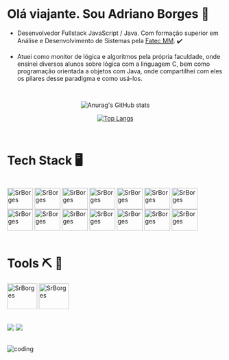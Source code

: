 # Olá viajante. Sou Adriano Borges :space_invader:	


* Desenvolvedor Fullstack JavaScript / Java. Com formação superior em Análise e Desenvolvimento de Sistemas pela [Fatec MM](https://fatecmm.edu.br/index.php). :heavy_check_mark:	

* Atuei como monitor de lógica e algoritmos pela própria faculdade, onde ensinei diversos alunos sobre lógica com a linguagem C, bem como programação orientada a objetos com Java, onde compartilhei com eles os pilares desse paradigma e como usá-los.


<br><div align="center">
  
  ![Anurag's GitHub stats](https://github-readme-stats.vercel.app/api?username=SrBorges&show_icons=true&theme=vision-friendly-dark)
  
  
  [![Top Langs](https://github-readme-stats.vercel.app/api/top-langs/?username=SrBorges&layout=compact)](https://github.com/anuraghazra/github-readme-stats)
  
 

  </div><br>

# Tech Stack  :desktop_computer:	

<div>
  <div style="display: inline_block"><br>
    
<img align="center" alt="SrBorges" height="50" width="60" src="https://cdn.jsdelivr.net/gh/devicons/devicon/icons/javascript/javascript-original.svg" />
<img align="center" alt="SrBorges" height="50" width="60" src="https://cdn.jsdelivr.net/gh/devicons/devicon/icons/nodejs/nodejs-plain-wordmark.svg" />
<img align="center" alt="SrBorges" height="50" width="60" src="https://cdn.jsdelivr.net/gh/devicons/devicon/icons/typescript/typescript-original.svg" />
<img align="center" alt="SrBorges" height="50" width="60" src="https://cdn.jsdelivr.net/gh/devicons/devicon/icons/vuejs/vuejs-original.svg" />
<img align="center" alt="SrBorges" height="50" width="60" src="https://cdn.jsdelivr.net/gh/devicons/devicon/icons/angularjs/angularjs-original.svg" />
<img align="center" alt="SrBorges" height="50" width="60" src="https://cdn.jsdelivr.net/gh/devicons/devicon/icons/react/react-original.svg" />
<img align="center" alt="SrBorges" height="50" width="60" src="https://cdn.jsdelivr.net/gh/devicons/devicon/icons/html5/html5-original.svg" />
<img align="center" alt="SrBorges" height="50" width="60" src="https://cdn.jsdelivr.net/gh/devicons/devicon/icons/css3/css3-original.svg" />
<img align="center" alt="SrBorges" height="50" width="60" src="https://cdn.jsdelivr.net/gh/devicons/devicon/icons/mongodb/mongodb-original.svg" />
<img align="center" alt="SrBorges" height="50" width="60" src="https://cdn.jsdelivr.net/gh/devicons/devicon/icons/mysql/mysql-original.svg" />
<img align="center" alt="SrBorges" height="50" width="60" src="https://cdn.jsdelivr.net/gh/devicons/devicon/icons/java/java-original.svg" />
<img align="center" alt="SrBorges" height="50" width="60" src="https://cdn.jsdelivr.net/gh/devicons/devicon/icons/spring/spring-original.svg" />
<img align="center" alt="SrBorges" height="50" width="60" src="https://cdn.jsdelivr.net/gh/devicons/devicon/icons/c/c-original.svg" />
<img align="center" alt="SrBorges" height="50" width="60" src="https://cdn.jsdelivr.net/gh/devicons/devicon/icons/python/python-original.svg" />





</div><br>
  
  # Tools :pick: :wrench:	
  
  <div>
    
  <img align="center" alt="SrBorges" height="60" width="70" src="https://cdn.jsdelivr.net/gh/devicons/devicon/icons/vscode/vscode-original.svg" />
    
  <img align="center" alt="SrBorges" height="60" width="70" src="https://cdn.jsdelivr.net/gh/devicons/devicon/icons/linux/linux-original.svg" />

    
  </div><br><br>


<div>
 <a href="https://www.linkedin.com/in/adriano-borges-633165222/" target="_blank"><img src="https://img.shields.io/badge/-LinkedIn-%230077B5?style=for-the-badge&logo=linkedin&logoColor=white" target="_blank"></a>  
<a href = "mailto:adrianoborgs27@gmail.com"><img src="https://img.shields.io/badge/Gmail-D14836?style=for-the-badge&logo=gmail&logoColor=white" target="_blank"></a>

</div><br>


![coding](https://i.giphy.com/media/l0HlNaQ6gWfllcjDO/giphy.webp)



